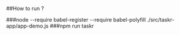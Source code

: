 ##How to run ?

###node --require babel-register --require babel-polyfill ./src/taskr-app/app-demo.js
###npm run taskr